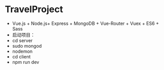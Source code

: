 # TravelProject

+ Vue.js + Node.js+ Express + MongoDB + Vue-Router + Vuex + ES6 + Sass
+ 启动项目：
+ cd server
+ sudo mongod
+ nodemon
+ cd client
+ npm run dev
